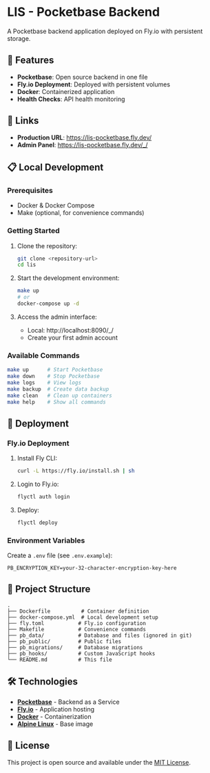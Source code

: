 # LIS - Pocketbase Backend

A Pocketbase backend application deployed on Fly.io with persistent storage.

## 🚀 Features

- **Pocketbase**: Open source backend in one file
- **Fly.io Deployment**: Deployed with persistent volumes
- **Docker**: Containerized application
- **Health Checks**: API health monitoring

## 🔗 Links

- **Production URL**: https://lis-pocketbase.fly.dev/
- **Admin Panel**: https://lis-pocketbase.fly.dev/_/

## 📋 Local Development

### Prerequisites

- Docker & Docker Compose
- Make (optional, for convenience commands)

### Getting Started

1. Clone the repository:
   ```bash
   git clone <repository-url>
   cd lis
   ```

2. Start the development environment:
   ```bash
   make up
   # or
   docker-compose up -d
   ```

3. Access the admin interface:
   - Local: http://localhost:8090/_/
   - Create your first admin account

### Available Commands

```bash
make up      # Start Pocketbase
make down    # Stop Pocketbase
make logs    # View logs
make backup  # Create data backup
make clean   # Clean up containers
make help    # Show all commands
```

## 🚀 Deployment

### Fly.io Deployment

1. Install Fly CLI:
   ```bash
   curl -L https://fly.io/install.sh | sh
   ```

2. Login to Fly.io:
   ```bash
   flyctl auth login
   ```

3. Deploy:
   ```bash
   flyctl deploy
   ```

### Environment Variables

Create a `.env` file (see `.env.example`):
```env
PB_ENCRYPTION_KEY=your-32-character-encryption-key-here
```

## 📁 Project Structure

```
.
├── Dockerfile          # Container definition
├── docker-compose.yml  # Local development setup
├── fly.toml           # Fly.io configuration
├── Makefile           # Convenience commands
├── pb_data/           # Database and files (ignored in git)
├── pb_public/         # Public files
├── pb_migrations/     # Database migrations
├── pb_hooks/          # Custom JavaScript hooks
└── README.md          # This file
```

## 🛠️ Technologies

- **[Pocketbase](https://pocketbase.io/)** - Backend as a Service
- **[Fly.io](https://fly.io/)** - Application hosting
- **[Docker](https://www.docker.com/)** - Containerization
- **[Alpine Linux](https://alpinelinux.org/)** - Base image

## 📝 License

This project is open source and available under the [MIT License](LICENSE).